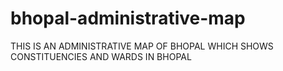 # bhopal-administrative-map
THIS IS AN ADMINISTRATIVE MAP OF BHOPAL WHICH SHOWS CONSTITUENCIES AND WARDS IN BHOPAL
